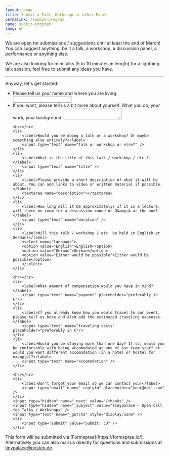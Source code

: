 ```yaml
---
layout: page
title: Submit a Talk, Workshop or other Panel
permalink: /submit-program
name: submit-program
lang: en
---
```


We are open for submissions / suggestions until at least the end of March!  
You can suggest anything, be it a talk, a workshop, a discussion panel, a performance or anything else.

We are also looking for mini talks (5 to 10 minutes in length) for a lightning talk session, feel free to submit any ideas you have.

-----

Anyway, let's get started:

<form action="//formspree.io/tinypalace@posteo.de" method="POST">
<ul class="form">
    <li>
      <label>Please tell us your name and where you are living.</label>
      <input type="text" name="name and from" />
    </li>
    <li>
        <label>If you want, please tell us a bit more about yourself. What you do, your work, your background.</label>
        <textarea name="about myself"></textarea>
    </li>

    <hr></hr>
    <li>
        <label>Would you be doing a talk or a workshop? Or maybe something else entirely?</label>
        <input type="text" name="talk or workshop or else?" />
    </li>
    <li>
        <label>What is the title of this talk / workshop / etc.?</label>
        <input type="text" name="title" />
    </li>
    <li>
        <label>Please provide a short description of what it will be about. You can add links to video or written material if possible.</label>
        <textarea name="description"></textarea>
    </li>
    <li>
        <label>How long will it be approximately? If it is a lecture, will there be room for a discussion round or Q&amp;A at the end?</label>
        <input type="text" name="duration" />
    </li>
    <li>
        <label>Will this talk / workshop / etc. be held in English or German?</label>
        <select name="language">
        <option value="English">English</option>
        <option value="German">German</option>
        <option value="Either would be possible">Either would be possible</option>
        </select>
    </li>

    <hr></hr>
    <li>
        <label>What amount of compensation would you have in mind?</label>
        <input type="text" name="payment" placeholder="preferably in €"/>
    </li>
    <li>
        <label>If you already know how you would travel to our event, please tell us here and also add the estimated traveling expenses.</label>
        <input type="text" name="traveling costs" placeholder="preferably in €"/>
    </li>
    <li>
        <label>Would you be staying more than one day? If so, would you be comfortable with being accomodated at one of our team staff or would you want different accomodation (in a hotel or hostel for example)?</label>
        <input type="text" name="accomodation" />
    </li>

    <hr></hr>
    <li>
        <label>Don't forget your email so we can contact you!</label>
        <input type="email" name="_replyto" placeholder="your@mail.com" />
    </li>
    <input type="hidden" name="_next" value="/thanks" />
    <input type="hidden" name="_subject" value="tinypalace - Open Call for Talks / Workshops" />
    <input type="text" name="_gotcha" style="display:none" />
    <li>
        <input type="submit" value="Submit! :D" />
    </li>
</ul>
</form>
This form will be submitted via [Formspree](https://formspree.io/). Alternatively you can also mail us directly for questions and submissions at <a href='mailt&#111;&#58;ti&#110;%7&#57;p&#97;lace&#64;p%&#54;F&#37;7&#51;&#37;7&#52;&#101;&#111;&#46;&#100;e'>tin<span style="display:none">REMOVETHIS</span>ypala&#99;e&#64;post&#101;o&#46;d&#101;</a>.
